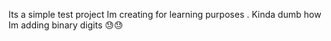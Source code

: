 Its a simple test project Im creating for learning purposes . Kinda dumb how Im adding binary digits 😓😓